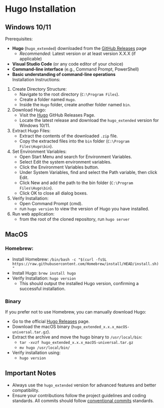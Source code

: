 # Hugo Installation
## Windows 10/11
Prerequisites:
- **Hugo** (`hugo_extended`) downloaded from the [GitHub Releases](https://github.com/gohugoio/hugo/releases) page  
    - *Recommended:* Latest version or at least version X.X.X (if applicable)  
- **Visual Studio Code** (or any code editor of your choice)  
- **Command-line interface** (e.g., Command Prompt, PowerShell)  
- **Basic understanding of command-line operations**  
Installation Instructions:
1. Create Directory Structure:
    - Navigate to the root directory (`C:\Program Files`).
    - Create a folder named `Hugo`.
    - Inside the `Hugo` folder, create another folder named `bin`.
2. Download Hugo:
    - Visit the [Hugo](https://github.com/gohugoio/hugo) GitHub Releases Page.
    - Locate the latest release and download the `hugo_extended` version for Windows 10/11.
3. Extract Hugo Files:
    - Extract the contents of the downloaded `.zip` file.
    - Copy the extracted files into the `bin` folder (`C:\Program Files\Hugo\bin`).
4. Set Environment Variables:
    - Open Start Menu and search for Environment Variables.
    - Select Edit the system environment variables.
    - Click the Environment Variables button.
    - Under System Variables, find and select the Path variable, then click Edit.
    - Click New and add the path to the bin folder (`C:\Program Files\Hugo\bin`).
    - Click OK to close all dialog boxes.
5. Verify Installation:
    - Open Command Prompt (cmd).
    - run `hugo version` to view the version of Hugo you have installed.
6. Run web application:
    - from the root of the cloned repository, run `hugo server`
## MacOS
### Homebrew:
- Install Homebrew: `/bin/bash -c "$(curl -fsSL https://raw.githubusercontent.com/Homebrew/install/HEAD/install.sh)"`
- Install Hugo: `brew install hugo`
- Verify Installation: `hugo version`
    - This should output the installed Hugo version, confirming a successful installation.
### Binary
If you prefer not to use Homebrew, you can manually download Hugo:
- Go to the official [Hugo Releases](https://github.com/gohugoio/hugo) page.
- Download the macOS binary (`hugo_extended_x.x.x_macOS-universal.tar.gz`).
- Extract the archive and move the hugo binary to `/usr/local/bin`:
    - `tar -xvzf hugo_extended_x.x.x_macOS-universal.tar.gz`
    - `mv hugo /usr/local/bin/`
- Verify installation using:
    - `hugo version`
## Important Notes
- Always use the `hugo_extended` version for advanced features and better compatibility.
- Ensure your contributions follow the project guidelines and coding standards. All commits should follow [conventional commits](https://www.conventionalcommits.org) standards.